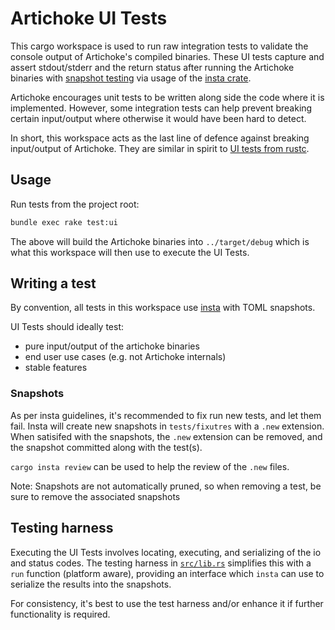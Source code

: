 # Artichoke UI Tests

This cargo workspace is used to run raw integration tests to validate the
console output of Artichoke's compiled binaries. These UI tests capture and
assert stdout/stderr and the return status after running the Artichoke binaries
with [snapshot testing] via usage of the [insta crate].

[snapshot testing]: https://insta.rs/#hello-snapshot-testing
[insta crate]: https://crates.io/crates/insta

Artichoke encourages unit tests to be written along side the code where it is
implemented. However, some integration tests can help prevent breaking certain
input/output where otherwise it would have been hard to detect.

In short, this workspace acts as the last line of defence against breaking
input/output of Artichoke. They are similar in spirit to [UI tests from rustc].

[ui tests from rustc]: https://rustc-dev-guide.rust-lang.org/tests/ui.html

## Usage

Run tests from the project root:

```sh
bundle exec rake test:ui
```

The above will build the Artichoke binaries into `../target/debug` which is what
this workspace will then use to execute the UI Tests.

## Writing a test

By convention, all tests in this workspace use [insta] with TOML snapshots.

[insta]: https://crates.io/crates/insta

UI Tests should ideally test:

- pure input/output of the artichoke binaries
- end user use cases (e.g. not Artichoke internals)
- stable features

### Snapshots

As per insta guidelines, it's recommended to fix run new tests, and let them
fail. Insta will create new snapshots in `tests/fixutres` with a `.new`
extension. When satisifed with the snapshots, the `.new` extension can be
removed, and the snapshot committed along with the test(s).

`cargo insta review` can be used to help the review of the `.new` files.

Note: Snapshots are not automatically pruned, so when removing a test, be sure
to remove the associated snapshots

## Testing harness

Executing the UI Tests involves locating, executing, and serializing of the io
and status codes. The testing harness in [`src/lib.rs`](src/lib.rs) simplifies
this with a `run` function (platform aware), providing an interface which
`insta` can use to serialize the results into the snapshots.

For consistency, it's best to use the test harness and/or enhance it if further
functionality is required.
